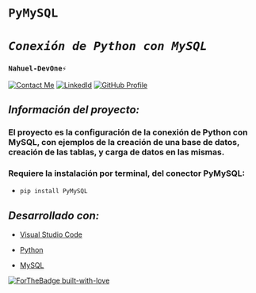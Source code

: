 # **`PyMySQL`** 
# *`Conexión de Python con MySQL`* 
### **`Nahuel-DevOne⚡`**
[![Contact Me](https://img.shields.io/badge/Email-informational?style=for-the-badge&logo=Mail.Ru&logoColor=fff&color=c6362c)](mailto:nahue.developer1@gmail.com)
[![LinkedId](https://img.shields.io/badge/LinkedIn-informational?style=for-the-badge&logo=linkedin&logoColor=fff&color=0274b3)](https://www.linkedin.com/in/nahuel-developer/)
[![GitHub Profile](https://img.shields.io/badge/GitHub-informational?style=for-the-badge&logo=GitHub&logoColor=fff&color=343941)](https://github.com/Nahuel-DevOne)

## *Información del proyecto:*

### El proyecto es la configuración de la conexión de Python con MySQL, con ejemplos de la creación de una base de datos, creación de las tablas, y carga de datos en las mismas.
### Requiere la instalación por terminal, del conector PyMySQL:  

- `pip install PyMySQL` 

## *Desarrollado con:*

- [Visual Studio Code](https://code.visualstudio.com/)
- [Python](https://www.python.org/)
- [MySQL](https://www.mysql.com/)


  <!-- Hecho con amor -->
[![ForTheBadge built-with-love](http://ForTheBadge.com/images/badges/built-with-love.svg)](https://GitHub.com/Nahuel-Devone/)